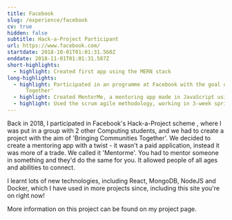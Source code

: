 ```yaml
---
title: Facebook
slug: /experience/facebook
cv: true
hidden: false
subtitle: Hack-a-Project Participant
url: https://www.facebook.com/
startdate: 2018-10-01T01:01:31.560Z
enddate: 2018-11-01T01:01:31.587Z
short-highlights:
  - highlight: Created first app using the MERN stack
long-highlights:
  - highlight: Participated in an programme at Facebook with the goal of creating an application to 'Bring Communities 
      Together'
  - highlight: Created MentorMe, a mentoring app made in JavaScript using React and Node.js
  - highlight: Used the scrum agile methodology, working in 3-week sprints
---
```

Back in 2018, I participated in Facebook's Hack-a-Project scheme , where I was put in a group with 2 other Computing students, and we had to create a project with the aim of 'Bringing Communities Together'. We decided to create a mentoring app with a twist - it wasn't a paid application, instead it was more of a trade. We called it 'Mentorme'. You had to mentor someone in something and they'd do the same for you. It allowed people of all ages and abilities to connect.

I learnt lots of new technologies, including React, MongoDB, NodeJS and Docker, which I have used in more projects since, including this site you're on right now!

More information on this project can be found on my project page.